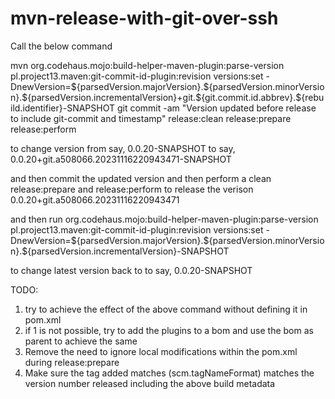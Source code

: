 
# mvn-release-with-git-over-ssh



Call the below command

mvn org.codehaus.mojo:build-helper-maven-plugin:parse-version pl.project13.maven:git-commit-id-plugin:revision versions:set -DnewVersion=\${parsedVersion.majorVersion}.\${parsedVersion.minorVersion}.\${parsedVersion.incrementalVersion}+git.\${git.commit.id.abbrev}.\${rebuild.identifier}-SNAPSHOT
git commit -am "Version updated before release to include git-commit and timestamp"
release:clean release:prepare release:perform 

to change version 
from say, 0.0.20-SNAPSHOT
to say, 0.0.20+git.a508066.20231116220943471-SNAPSHOT

and then commit the updated version
and then perform a clean release:prepare and release:perform
to release the verison 0.0.20+git.a508066.20231116220943471

and then run
org.codehaus.mojo:build-helper-maven-plugin:parse-version pl.project13.maven:git-commit-id-plugin:revision versions:set -DnewVersion=\${parsedVersion.majorVersion}.\${parsedVersion.minorVersion}.\${parsedVersion.incrementalVersion}-SNAPSHOT

to change latest version back to
to say, 0.0.20-SNAPSHOT

TODO:
1. try to achieve the effect of the above command without defining it in pom.xml
2. if 1 is not possible, try to add the plugins to a bom and use the bom as parent to achieve the same
3. Remove the need to ignore local modifications within the pom.xml during release:prepare
4. Make sure the tag added matches (scm.tagNameFormat) matches the version number released including the above build metadata


